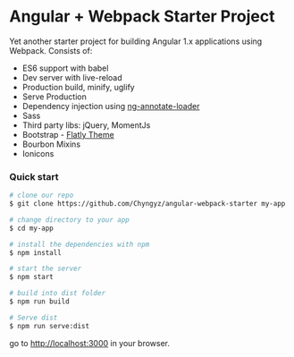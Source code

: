 # Angular + Webpack Starter Project

Yet another starter project for building Angular 1.x applications using Webpack. Consists of:

* ES6 support with babel
* Dev server with live-reload
* Production build, minify, uglify
* Serve Production
* Dependency injection using [ng-annotate-loader](https://github.com/huston007/ng-annotate-loader)
* Sass
* Third party libs: jQuery, MomentJs
* Bootstrap - [Flatly Theme](http://bootswatch.com/flatly/)
* Bourbon Mixins
* Ionicons


### Quick start

```bash
# clone our repo
$ git clone https://github.com/Chyngyz/angular-webpack-starter my-app

# change directory to your app
$ cd my-app

# install the dependencies with npm
$ npm install

# start the server
$ npm start

# build into dist folder
$ npm run build

# Serve dist
$ npm run serve:dist
```

go to [http://localhost:3000](http://localhost:3000) in your browser.

